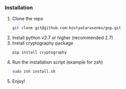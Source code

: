 ### Installation
1. Clone the repo
   ```sh
   git clone git@github.com:kostyatarasenko/gnp.git
    ```
2. Install python v2.7 or higher (recommended 2.7)
3. Install cryptography package
   ```sh
   pip install cryptography
   ```
4. Run the installation script (example for zsh)
   ```sh
   sudo zsh install.sh
   ```
5. Enjoy!
